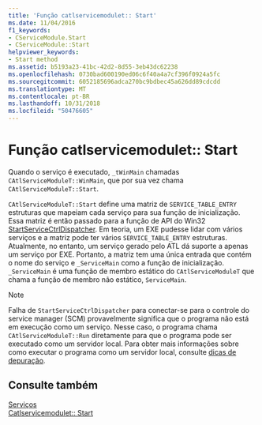 ```yaml
---
title: 'Função catlservicemodulet:: Start'
ms.date: 11/04/2016
f1_keywords:
- CServiceModule.Start
- CServiceModule::Start
helpviewer_keywords:
- Start method
ms.assetid: b5193a23-41bc-42d2-8d55-3eb43dc62238
ms.openlocfilehash: 0730bad600190ed06c6f40a4a7cf396f0924a5fc
ms.sourcegitcommit: 6052185696adca270bc9bdbec45a626dd89cdcdd
ms.translationtype: MT
ms.contentlocale: pt-BR
ms.lasthandoff: 10/31/2018
ms.locfileid: "50476605"
---
```

# <a name="catlservicemoduletstart-function"></a>Função catlservicemodulet:: Start

Quando o serviço é executado, `_tWinMain` chamadas `CAtlServiceModuleT::WinMain`, que por sua vez chama `CAtlServiceModuleT::Start`.

`CAtlServiceModuleT::Start` define uma matriz de `SERVICE_TABLE_ENTRY` estruturas que mapeiam cada serviço para sua função de inicialização. Essa matriz é então passado para a função de API do Win32 [StartServiceCtrlDispatcher](/windows/desktop/api/winsvc/nf-winsvc-startservicectrldispatchera). Em teoria, um EXE pudesse lidar com vários serviços e a matriz pode ter vários `SERVICE_TABLE_ENTRY` estruturas. Atualmente, no entanto, um serviço gerado pelo ATL dá suporte a apenas um serviço por EXE. Portanto, a matriz tem uma única entrada que contém o nome do serviço e `_ServiceMain` como a função de inicialização. `_ServiceMain` é uma função de membro estático do `CAtlServiceModuleT` que chama a função de membro não estático, `ServiceMain`.

> [!NOTE]
>  Falha de `StartServiceCtrlDispatcher` para conectar-se para o controle do service manager (SCM) provavelmente significa que o programa não está em execução como um serviço. Nesse caso, o programa chama `CAtlServiceModuleT::Run` diretamente para que o programa pode ser executado como um servidor local. Para obter mais informações sobre como executar o programa como um servidor local, consulte [dicas de depuração](../atl/debugging-tips.md).

## <a name="see-also"></a>Consulte também

[Serviços](../atl/atl-services.md)<br/>
[Catlservicemodulet:: Start](../atl/reference/catlservicemodulet-class.md#start)


